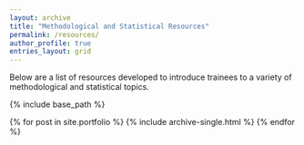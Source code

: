 ```yaml
---
layout: archive
title: "Methodological and Statistical Resources"
permalink: /resources/
author_profile: true
entries_layout: grid
---
```


Below are a list of resources developed to introduce trainees to a variety of methodological and statistical topics.

{% include base_path %}

{% for post in site.portfolio %}
  {% include archive-single.html %}
{% endfor %}

